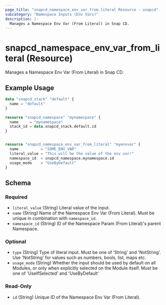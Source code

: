 ```yaml
---
page_title: "snapcd_namespace_env_var_from_literal Resource - snapcd"
subcategory: "Namespace Inputs (Env Vars)"
description: |-
  Manages a Namespace Env Var (From Literal) in Snap CD.
---
```


# snapcd_namespace_env_var_from_literal (Resource)

Manages a Namespace Env Var (From Literal) in Snap CD.


## Example Usage

```terraform
data "snapcd_stack" "default" {
  name = "default"
}

resource "snapcd_namespace" "mynamespace" {
  name     = "mynamespace"
  stack_id = data.snapcd_stack.default.id
}


resource "snapcd_namespace_env_var_from_literal" "myenvvar" {
  name          = "SOME_ENV_VAR"
  literal_value = "This will be the value of the env var!"
  namespace_id  = snapcd_namespace.mynamespace.id
  usage_mode    = "UseByDefault"
}
```

<!-- schema generated by tfplugindocs -->
## Schema

### Required

- `literal_value` (String) Literal value of the input.
- `name` (String) Name of the Namespace Env Var (From Literal).  Must be unique in combination with `namespace_id`.
- `namespace_id` (String) ID of the Namespace Param (From Literal)'s parent Namespace.

### Optional

- `type` (String) Type of literal input. Must be one of 'String' and 'NotString'. Use 'NotString' for values such as numbers, bools, list, maps etc.
- `usage_mode` (String) Whether the input should be used by default on all Modules, or only when explicitly selected on the Module itself. Must be one of 'UseIfSelected' and 'UseByDefault'

### Read-Only

- `id` (String) Unique ID of the Namespace Env Var (From Literal).
